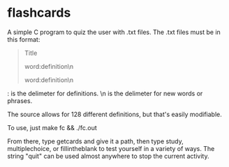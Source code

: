 flashcards
==========
A simple C program to quiz the user with .txt files.
The .txt files must be in this format:

>Title
>
>word:definition\n
>
>word:definition\n

: is the delimeter for definitions.
\n is the delimeter for new words or phrases.

The source allows for 128 different definitions, but that's easily modifiable.

To use, just make fc && ./fc.out

From there, type getcards and give it a path, then type study, multiplechoice, or fillintheblank to test yourself in a variety of ways. The string "quit" can be used almost anywhere to stop the current activity.